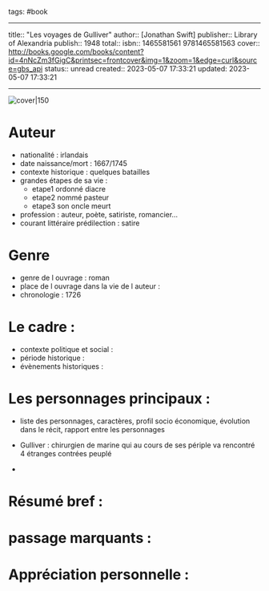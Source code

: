 tags: #book

---

title:: "Les voyages de Gulliver"
author:: [Jonathan Swift]
publisher:: Library of Alexandria
publish:: 1948
total:: 
isbn:: 1465581561 9781465581563
cover:: http://books.google.com/books/content?id=4nNcZm3fGigC&printsec=frontcover&img=1&zoom=1&edge=curl&source=gbs_api
status:: unread
created:: 2023-05-07 17:33:21
updated: 2023-05-07 17:33:21

---

![cover|150](http://books.google.com/books/content?id=4nNcZm3fGigC&printsec=frontcover&img=1&zoom=1&edge=curl&source=gbs_api)

# Auteur

- nationalité : irlandais
- date naissance/mort : 1667/1745
- contexte historique : quelques batailles
- grandes étapes de sa vie : 
	- etape1 ordonné diacre
	- etape2 nommé pasteur 
	- etape3 son oncle meurt
- profession : auteur, poète, satiriste, romancier…
- courant littéraire prédilection : satire 

# Genre 
- genre de l ouvrage : roman
- place de l ouvrage dans la vie de l auteur : 
- chronologie : 1726

# Le cadre :
- contexte politique et social : 
- période historique : 
- évènements historiques : 


# Les personnages principaux :

- liste des personnages, caractères, profil socio économique, évolution dans le récit, rapport entre les personnages

- Gulliver : chirurgien de marine qui au cours de ses périple va rencontré 4 étranges contrées peuplé
- 

# Résumé bref :



# passage marquants :



# Appréciation personnelle :